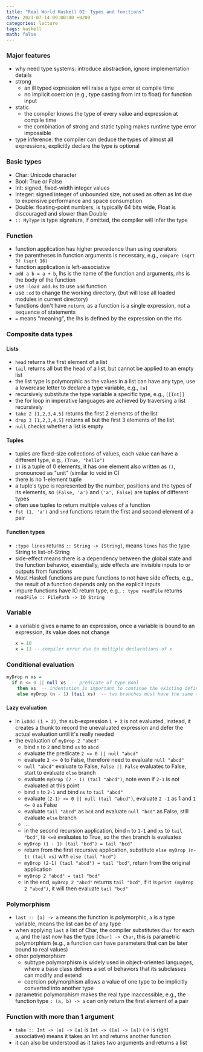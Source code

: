 ```yaml
---
title: "Real World Haskell 02: Types and functions"
date: 2023-07-14 09:00:00 +0200
categories: lecture
tags: haskell
math: false
---
```


### Major features
-  why need type systems: introduce abstraction, ignore implementation details
- strong
    - an ill typed expression will raise a type error at compile time
    - no implicit coercion (e.g., type casting from int to float) for function input
- static
    - the compiler knows the type of every value and expression at compile time
    - the combination of strong and static typing makes runtime type error impossible 
- type inference: the compiler can deduce the types of almost all expressions, explicitly declare the type is optional

### Basic types
- Char: Unicode character
- Bool: True or False
- Int: signed, fixed-width integer values
- Integer: signed integer of unbounded size, not used as often as Int due to expensive performance and space consumption
- Double: floating-point numbers, is typically 64 bits wide, Float is discouraged and slower than Double
- `:: MyType` is type signature, if omitted, the compiler will infer the type

### Function

- function application has higher precedence than using operators
- the parentheses in function arguments is necessary, e.g., `compare (sqrt 3) (sqrt 16)`
- function application is left-associative
- `add a b = a + b`, lhs is the name of the function and arguments, rhs is the body of the function
- use `:load add.hs` to use `add` function 
- use `:cd` to change the working directory, (but will lose all loaded modules in current directory)
- functions don't have `return`, as a function is a single expression, not a sequence of statements
- `=` means "meaning", the lhs is defined by the expression on the rhs

### Composite data types

#### Lists
- `head` returns the first element of a list
- `tail` returns all but the head of a list, but cannot be applied to an empty list
- the list type is polymorphic as the values in a list can have any type, use a lowercase letter to declare a type variable, e.g., `[a]`
- recursively substitute the type variable a specific type, e.g., `[[Int]]`
- the for loop in imperative languages are achieved by traversing a list recursively
- `take 2 [1,2,3,4,5]` returns the first 2 elements of the list
- `drop 3 [1,2,3,4,5]` returns all but the first 3 elements of the list 
- `null` checks whether a list is empty

#### Tuples
- tuples are fixed-size collections of values, each value can have a different type, e.g., `(True, "hello")`
- `()` is a tuple of 0 elements, it has one element also written as `()`, pronounced as "unit" (similar to void in C)
- there is no 1-element tuple
- a tuple's type is represented by the number, positions and the types of its elements, so `(False, 'a')` and `('a', False)` are tuples of different types
- often use tuples to return multiple values of a function
- `fst (1, 'a')` and `snd` functions return the first and second element of a pair

#### Function types
- `:type lines` returns `:: String -> [String]`, means `lines` has the type String to list-of-String
- side-effect means there is a dependency between the global state and the function behavior, essentially, side effects are invisible inputs to or outputs from functions
- Most Haskell functions are pure functions to not have side effects, e.g., the result of a function depends only on the explicit inputs
- impure functions have IO return type, e.g., `: type readFile` returns `readFile :: FilePath -> IO String`

### Variable
- a variable gives a name to an expression, once a variable is bound to an expression, its value does not change
    ```haskell
    x = 10
    x = 11 -- compiler error due to multiple declarations of x
    ```

### Conditional evaluation

```haskell
myDrop n xs =  
  if n <= 0 || null xs  -- predicate of type Bool
    then xs  -- indentation is important to continue the existing definition instead of starting a new one
    else myDrop (n - 1) (tail xs)  -- two branches must have the same type, else cannot be omitted
```
#### Lazy evaluation

- in `isOdd (1 + 2)`, the sub-expression `1 + 2` is not evaluated, instead, it creates a thunk to record the unevaluated expression and defer the actual evaluation until it's really needed
- the evaluation of `myDrop 2 "abcd"`
  - bind `n` to `2` and bind `xs` to `abcd`
  - evaluate the predicate `2 <= 0 || null "abcd"`
  - evaluate `2 <= 0` to False, therefore need to evaluate `null "abcd"`
  - `null "abcd"` evaluate to False, `False || False` evaluates to False, start to evaluate `else` branch
  - evaluate `myDrop (2 - 1) (tail "abcd")`, note even if `2-1` is not evaluated at this point
  - bind `n` to `2-1` and bind `ns` to `tail "abcd"`
  - evaluate `(2-1) <= 0 || null (tail "abcd")`, evaluate `2 -1` as 1 and `1 <= 0` as False
  - evaluate `tail "abcd"` as `bcd` and evaluate `null "bcd"` as False, still evaluate `else` branch
  - ...
  - in the second recursion application, bind `n` to `1-1` and `xs` to `tail "bcd"`, t`0 <=0` evaluates to True, so the `then` branch is evaluates
  - `myDrop (1 - 1) (tail "bcd") = tail "bcd"`
  - return from the first recursive application, substitute `else myDrop (n-1) (tail xs)` with `else (tail "bcd")`
  - `myDrop (2-1) (tail "abcd") = tail "bcd"`, return from the original application
  - `myDrop 2 "abcd" = tail "bcd"`
  - in the end, `myDrop 2 "abcd"` returns `tail "bcd"`, if it is `print (myDrop 2 "abcd")`, it will then evaluate `tail "bcd"`

### Polymorphism
- `last :: [a] -> a` means the function is polymorphic, `a` is a type variable, means the list can be of any type
- when applying `last` a list of Char, the compiler substitutes `Char` for each `a`, and the last now has the type `[Char] -> Char`, this is parametric polymorphism (e.g., a function can have parameters that can be later bound to real values)
- other polymorphism
    - subtype polymorphism is widely used in object-oriented languages, where a base class defines a set of behaviors that its subclasses can modify and extend
    - coercion polymorphism allows a value of one type to be implicitly converted into another type
- parametric polymorphism makes the real type inaccessible, e.g., the function type `: (a, b) -> a` can only return the first element of a pair

### Function with more than 1 argument
- `take :: Int -> [a] -> [a]` is `Int -> ([a] -> [a])` (-> is right associative) means it takes an Int and returns another function
- it can also be understood as it takes two arguments and returns a list

